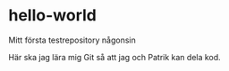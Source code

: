 # hello-world
Mitt första testrepository någonsin

Här ska jag lära mig Git så att jag och Patrik kan dela kod.
